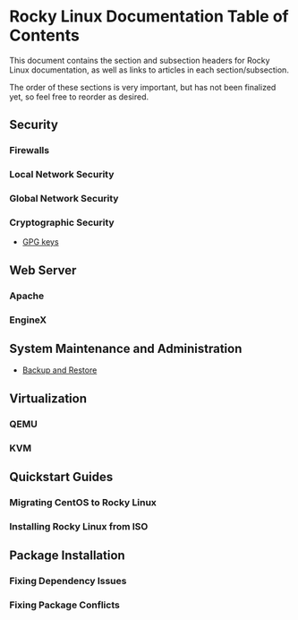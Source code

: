 # Rocky Linux Documentation Table of Contents

This document contains the section and subsection headers for Rocky Linux documentation, as well as links to articles in each section/subsection.

The order of these sections is very important, but has not been finalized yet, so feel free to reorder as desired.

## Security

### Firewalls

### Local Network Security

### Global Network Security

### Cryptographic Security
 
* [GPG keys](#link-to-gpg-keys) 


## Web Server

### Apache

### EngineX


## System Maintenance and Administration

* [Backup and Restore](#link-to-backup-and-restore)


## Virtualization

### QEMU

### KVM


## Quickstart Guides

### Migrating CentOS to Rocky Linux

### Installing Rocky Linux from ISO


## Package Installation

### Fixing Dependency Issues

### Fixing Package Conflicts




